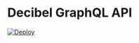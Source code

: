 # Decibel GraphQL API

[![Deploy](https://github.com/Mhmdhammoud/decibel-back/actions/workflows/deploy.yml/badge.svg)](https://github.com/Mhmdhammoud/decibel-back/actions/workflows/deploy.yml)
